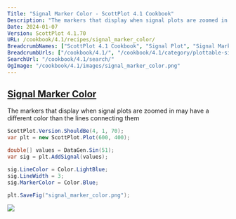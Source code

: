 ```yaml
---
Title: "Signal Marker Color - ScottPlot 4.1 Cookbook"
Description: "The markers that display when signal plots are zoomed in may have a different color than the lines connecting them"
Date: 2024-01-07
Version: ScottPlot 4.1.70
URL: /cookbook/4.1/recipes/signal_marker_color/
BreadcrumbNames: ["ScottPlot 4.1 Cookbook", "Signal Plot", "Signal Marker Color"]
BreadcrumbUrls: ["/cookbook/4.1/", "/cookbook/4.1/category/plottable-signal-plot", "/cookbook/4.1/recipes/signal_marker_color/"]
SearchUrl: "/cookbook/4.1/search/"
OgImage: "/cookbook/4.1/images/signal_marker_color.png"
---
```


<h2><a id='signal-marker-color' href='/cookbook/4.1/recipes/signal_marker_color/'>Signal Marker Color</a></h2>

The markers that display when signal plots are zoomed in may have a different color than the lines connecting them

```cs
ScottPlot.Version.ShouldBe(4, 1, 70);
var plt = new ScottPlot.Plot(600, 400);

double[] values = DataGen.Sin(51);
var sig = plt.AddSignal(values);

sig.LineColor = Color.LightBlue;
sig.LineWidth = 3;
sig.MarkerColor = Color.Blue;

plt.SaveFig("signal_marker_color.png");
```

<img src='../../images/signal_marker_color.png' class='d-block mx-auto my-5' />


